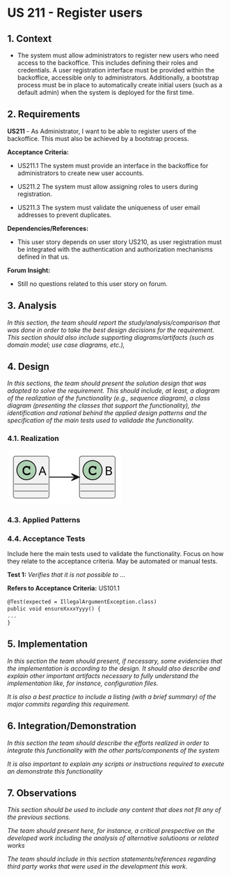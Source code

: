 # US 211 - Register users

## 1. Context

* The system must allow administrators to register new users who need access to the backoffice. 
This includes defining their roles and credentials. A user registration interface must be provided within the backoffice, accessible only to administrators.
Additionally, a bootstrap process must be in place to automatically create initial users (such as a default admin) when the system is deployed for the first time.


## 2. Requirements

**US211** - As Administrator, I want to be able to register users of the backoffice.
This must also be achieved by a bootstrap process.


**Acceptance Criteria:**

- US211.1  The system must provide an interface in the backoffice for administrators to create new user accounts.

- US211.2  The system must allow assigning roles to users during registration.

- US211.3  The system must validate the uniqueness of user email addresses to prevent duplicates.


**Dependencies/References:**

* This user story depends on user story US210, as user registration must be integrated 
with the authentication and authorization mechanisms defined in that us.

**Forum Insight:**

* Still no questions related to this user story on forum.

## 3. Analysis

*In this section, the team should report the study/analysis/comparison that was done in order to take the best design decisions for the requirement. This section should also include supporting diagrams/artifacts (such as domain model; use case diagrams, etc.),*

## 4. Design

*In this sections, the team should present the solution design that was adopted to solve the requirement. This should include, at least, a diagram of the realization of the functionality (e.g., sequence diagram), a class diagram (presenting the classes that support the functionality), the identification and rational behind the applied design patterns and the specification of the main tests used to validade the functionality.*

### 4.1. Realization

![a class diagram](class-diagram-01.svg "A Class Diagram")

### 4.3. Applied Patterns

### 4.4. Acceptance Tests

Include here the main tests used to validate the functionality. Focus on how they relate to the acceptance criteria. May be automated or manual tests.

**Test 1:** *Verifies that it is not possible to ...*

**Refers to Acceptance Criteria:** US101.1


```
@Test(expected = IllegalArgumentException.class)
public void ensureXxxxYyyy() {
...
}
````

## 5. Implementation

*In this section the team should present, if necessary, some evidencies that the implementation is according to the design. It should also describe and explain other important artifacts necessary to fully understand the implementation like, for instance, configuration files.*

*It is also a best practice to include a listing (with a brief summary) of the major commits regarding this requirement.*

## 6. Integration/Demonstration

*In this section the team should describe the efforts realized in order to integrate this functionality with the other parts/components of the system*

*It is also important to explain any scripts or instructions required to execute an demonstrate this functionality*

## 7. Observations

*This section should be used to include any content that does not fit any of the previous sections.*

*The team should present here, for instance, a critical prespective on the developed work including the analysis of alternative solutioons or related works*

*The team should include in this section statements/references regarding third party works that were used in the development this work.*
